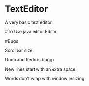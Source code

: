 # TextEditor
A very basic text editor

#To Use
java editor.Editor <Insert file name>

#Bugs

Scrollbar size

Undo and Redo is buggy

New lines start with an extra space

Words don't wrap with window resizing

